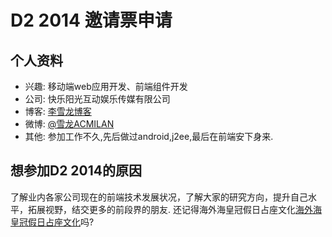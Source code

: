 # D2 2014 邀请票申请

## 个人资料

- 兴趣: 移动端web应用开发、前端组件开发
- 公司: 快乐阳光互动娱乐传媒有限公司
- 博客: [李雪龙博客](http://www.cnblogs.com/acmilan/)  
- 微博: [@雪龙ACMILAN](http://weibo.com/541427366) 
- 其他: 参加工作不久,先后做过android,j2ee,最后在前端安下身来.

## 想参加D2 2014的原因
了解业内各家公司现在的前端技术发展状况，了解大家的研究方向，提升自己水平，拓展视野，结交更多的前段界的朋友.
还记得海外海皇冠假日占座文化[海外海皇冠假日占座文化](../assets/img/d22013.jpg)吗?
